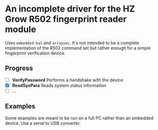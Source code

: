 # An incomplete driver for the HZ Grow R502 fingerprint reader module

Uses `embedded-hal` and `arrayvec`. It's not intended to be a complete implementation of the
R502 command set but rather enough for a simple fingerprint verification device.

## Progress

- [ ] **VerifyPassword** Performs a handshake with the device
- [x] **ReadSysPara** Reads system status information
- [ ] ...

## Examples

Some examples are meant to be run on a full PC rather than an embedded device. Use
a serial to USB converter.